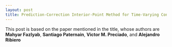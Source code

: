 ```yaml
---
layout: post
title: Prediction-Correction Interior-Point Method for Time-Varying Convex Optimization
---
```


This post is based on the paper mentioned in the title, whose authors are **Mahyar Fazlyab**, **Santiago Paternain**, **Victor M. Preciado**, and **Alejandro Ribiero**
